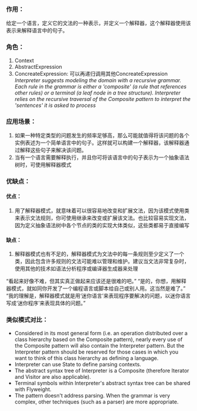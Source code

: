 ### 作用：
给定一个语言，定义它的文法的一种表示，并定义一个解释器，这个解释器使用该表示来解释语言中的句子。


### 角色：
1. Context
2. AbstractExpression
3. ConcreateExpression: 可以再递归调用其他ConcreateExpression
*Interpreter suggests modeling the domain with a recursive grammar. Each rule in the grammar is either a 'composite' (a rule that references other rules) or a terminal (a leaf node in a tree structure). Interpreter relies on the recursive traversal of the Composite pattern to interpret the 'sentences' it is asked to process* 

### 应用场景：
1. 如果一种特定类型的问题发生的频率足够高，那么可能就值得将该问题的各个实例表述为一个简单语言中的句子。这样就可以构建一个解释器，该解释器通过解释这些句子来解决该问题。
2. 当有一个语言需要解释执行，并且你可将该语言中的句子表示为一个抽象语法树时，可使用解释器模式


### 优缺点：
#### 优点：
1. 用了解释器模式，就意味着可以很容易地改变和扩展文法，因为该模式使用类来表示文法规则，你可使用继承来改变或扩展该文法。也比较容易实现文法，因为定义抽象语法树中各个节点的类的实现大体类似，这些类都易于直接编写

#### 缺点：
1. 解释器模式也有不足的，解释器模式为文法中的每一条规则至少定义了一个类，因此包含许多规则的文法可能难以管理和维护。建议当文法非常复杂时，使用其他的技术如语法分析程序或编译器生成器来处理


“看起来好像不难，但其实真正做起来应该还是很难的吧。”
“是的，你想，用解释器模式，就如同你开发了一个编程语言或脚本给自己或别人用。这当然是难了。”
“我的理解是，解释器模式就是用‘迷你语言’来表现程序要解决的问题，以迷你语言写成‘迷你程序’来表现具体的问题。”



### 类似模式对比：
* Considered in its most general form (i.e. an operation distributed over a class hierarchy based on the Composite pattern), nearly every use of the Composite pattern will also contain the Interpreter pattern. But the Interpreter pattern should be reserved for those cases in which you want to think of this class hierarchy as defining a language.
* Interpreter can use State to define parsing contexts.
* The abstract syntax tree of Interpreter is a Composite (therefore Iterator and Visitor are also applicable).
* Terminal symbols within Interpreter's abstract syntax tree can be shared with Flyweight.
* The pattern doesn't address parsing. When the grammar is very complex, other techniques (such as a parser) are more appropriate.


